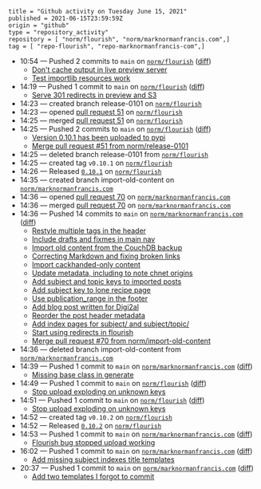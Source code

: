 ```
title = "Github activity on Tuesday June 15, 2021"
published = 2021-06-15T23:59:59Z
origin = "github"
type = "repository_activity"
repository = [ "norm/flourish", "norm/marknormanfrancis.com",]
tag = [ "repo-flourish", "repo-marknormanfrancis-com",]
```

* 10:54 — Pushed 2 commits to `main` on [`norm/flourish`](https://github.com/norm/flourish) ([diff](https://github.com/norm/flourish/compare/824abffb003690fccbd7e3ae1c6b6a67a72f3529..5920186bfe1a55cecfbf14d3e5697ce3556d00ff))
  * [Don't cache output in live preview server](https://github.com/norm/flourish/commit/9704f00215c33cd75863e27a95db06c1d05f1568)
  * [Test importlib resources work](https://github.com/norm/flourish/commit/5920186bfe1a55cecfbf14d3e5697ce3556d00ff)
* 14:19 — Pushed 1 commit to `main` on [`norm/flourish`](https://github.com/norm/flourish) ([diff](https://github.com/norm/flourish/compare/5920186bfe1a55cecfbf14d3e5697ce3556d00ff..11c2f492d0124f966f0abfb107d0c3b677a127d5))
  * [Serve 301 redirects in preview and S3](https://github.com/norm/flourish/commit/11c2f492d0124f966f0abfb107d0c3b677a127d5)
* 14:23 — created branch release-0101 on [`norm/flourish`](https://github.com/norm/flourish)
* 14:23 — opened [pull request 51](https://github.com/norm/flourish/pull/51) on [`norm/flourish`](https://github.com/norm/flourish)
* 14:25 — merged [pull request 51](https://github.com/norm/flourish/pull/51) on [`norm/flourish`](https://github.com/norm/flourish)
* 14:25 — Pushed 2 commits to `main` on [`norm/flourish`](https://github.com/norm/flourish) ([diff](https://github.com/norm/flourish/compare/11c2f492d0124f966f0abfb107d0c3b677a127d5..cf042d906fa74cbfd31e23baf2032479fbec19f9))
  * [Version 0.10.1 has been uploaded to pypi](https://github.com/norm/flourish/commit/f665f58eca91a68800f70b322ee5701a6c6f23d3)
  * [Merge pull request #51 from norm/release-0101](https://github.com/norm/flourish/commit/cf042d906fa74cbfd31e23baf2032479fbec19f9)
* 14:25 — deleted branch release-0101 from [`norm/flourish`](https://github.com/norm/flourish)
* 14:25 — created tag `v0.10.1` on [`norm/flourish`](https://github.com/norm/flourish)
* 14:26 — Released [`0.10.1`](https://github.com/norm/flourish/releases/tag/v0.10.1) on [`norm/flourish`](https://github.com/norm/flourish)
* 14:35 — created branch import-old-content on [`norm/marknormanfrancis.com`](https://github.com/norm/marknormanfrancis.com)
* 14:36 — opened [pull request 70](https://github.com/norm/marknormanfrancis.com/pull/70) on [`norm/marknormanfrancis.com`](https://github.com/norm/marknormanfrancis.com)
* 14:36 — merged [pull request 70](https://github.com/norm/marknormanfrancis.com/pull/70) on [`norm/marknormanfrancis.com`](https://github.com/norm/marknormanfrancis.com)
* 14:36 — Pushed 14 commits to `main` on [`norm/marknormanfrancis.com`](https://github.com/norm/marknormanfrancis.com) ([diff](https://github.com/norm/marknormanfrancis.com/compare/516a243d1eaa4a4c9a8c97b7f96a9cf14330f6bd..2d3dc4c2b48a886e4d50fc84041e26acf0701c3b))
  * [Restyle multiple tags in the header](https://github.com/norm/marknormanfrancis.com/commit/2416f88637f367396110aa8c6e9d5e445042b5dc)
  * [Include drafts and fixmes in main nav](https://github.com/norm/marknormanfrancis.com/commit/cf48529103edbfb137ec6f8f51646aae03f4fb60)
  * [Import old content from the CouchDB backup](https://github.com/norm/marknormanfrancis.com/commit/f1b24a3e48cc00b4561705b7cb7816250a5f8d3e)
  * [Correcting Markdown and fixing broken links](https://github.com/norm/marknormanfrancis.com/commit/810b5f0dadc9cb1b34797bb17dbf9af6bf0fc737)
  * [Import cackhanded-only content](https://github.com/norm/marknormanfrancis.com/commit/efa2f310a29ca39147faafb596ed51d4b9ddbb20)
  * [Update metadata, including to note chnet origins](https://github.com/norm/marknormanfrancis.com/commit/0c20df83b05ffffd0a06bc0733cc14c897655d9c)
  * [Add subject and topic keys to imported posts](https://github.com/norm/marknormanfrancis.com/commit/f9edc368b0319aed33c5188e68b91e3d94a5f8dd)
  * [Add subject key to lone recipe page](https://github.com/norm/marknormanfrancis.com/commit/572e2b021dfa4956b2fa889eaa68c75d49dfe929)
  * [Use publication_range in the footer](https://github.com/norm/marknormanfrancis.com/commit/b04ae308535576ff7ab192604313e06c35cf293f)
  * [Add blog post written for Digi2al](https://github.com/norm/marknormanfrancis.com/commit/43f79b4d58f028d80a8936fcbdd1a8c5c74f1a55)
  * [Reorder the post header metadata](https://github.com/norm/marknormanfrancis.com/commit/c99b06d3378b21a936a9765bf2852a2dad1e063c)
  * [Add index pages for subject/ and subject/topic/](https://github.com/norm/marknormanfrancis.com/commit/30d5a8a1976e0ed8a01a622d4c0afc35da0e633d)
  * [Start using redirects in flourish](https://github.com/norm/marknormanfrancis.com/commit/e2590741b37f525536b7accbf01e9d052c0085c1)
  * [Merge pull request #70 from norm/import-old-content](https://github.com/norm/marknormanfrancis.com/commit/2d3dc4c2b48a886e4d50fc84041e26acf0701c3b)
* 14:36 — deleted branch import-old-content from [`norm/marknormanfrancis.com`](https://github.com/norm/marknormanfrancis.com)
* 14:39 — Pushed 1 commit to `main` on [`norm/marknormanfrancis.com`](https://github.com/norm/marknormanfrancis.com) ([diff](https://github.com/norm/marknormanfrancis.com/compare/2d3dc4c2b48a886e4d50fc84041e26acf0701c3b..27006b7333578cff3f1d2db4bdfe41b2172ed995))
  * [Missing base class in generate](https://github.com/norm/marknormanfrancis.com/commit/27006b7333578cff3f1d2db4bdfe41b2172ed995)
* 14:49 — Pushed 1 commit to `main` on [`norm/flourish`](https://github.com/norm/flourish) ([diff](https://github.com/norm/flourish/compare/cf042d906fa74cbfd31e23baf2032479fbec19f9..40b903c6d46ae524c0f1a9a04dce3842f175f5cd))
  * [Stop upload exploding on unknown keys](https://github.com/norm/flourish/commit/40b903c6d46ae524c0f1a9a04dce3842f175f5cd)
* 14:51 — Pushed 1 commit to `main` on [`norm/flourish`](https://github.com/norm/flourish) ([diff](https://github.com/norm/flourish/compare/40b903c6d46ae524c0f1a9a04dce3842f175f5cd..b9ed1701ce3b331e3bcad1a49aa88d04500f47f8))
  * [Stop upload exploding on unknown keys](https://github.com/norm/flourish/commit/b9ed1701ce3b331e3bcad1a49aa88d04500f47f8)
* 14:52 — created tag `v0.10.2` on [`norm/flourish`](https://github.com/norm/flourish)
* 14:52 — Released [`0.10.2`](https://github.com/norm/flourish/releases/tag/v0.10.2) on [`norm/flourish`](https://github.com/norm/flourish)
* 14:53 — Pushed 1 commit to `main` on [`norm/marknormanfrancis.com`](https://github.com/norm/marknormanfrancis.com) ([diff](https://github.com/norm/marknormanfrancis.com/compare/27006b7333578cff3f1d2db4bdfe41b2172ed995..9cf5f6494203f3d5dd3cb53cf1379e462391666b))
  * [Flourish bug stopped upload working](https://github.com/norm/marknormanfrancis.com/commit/9cf5f6494203f3d5dd3cb53cf1379e462391666b)
* 16:02 — Pushed 1 commit to `main` on [`norm/marknormanfrancis.com`](https://github.com/norm/marknormanfrancis.com) ([diff](https://github.com/norm/marknormanfrancis.com/compare/9cf5f6494203f3d5dd3cb53cf1379e462391666b..a722929ceeb32b8befc6d0a91ccd4dd97419a2a8))
  * [Add missing subject indexes title templates](https://github.com/norm/marknormanfrancis.com/commit/a722929ceeb32b8befc6d0a91ccd4dd97419a2a8)
* 20:37 — Pushed 1 commit to `main` on [`norm/marknormanfrancis.com`](https://github.com/norm/marknormanfrancis.com) ([diff](https://github.com/norm/marknormanfrancis.com/compare/a722929ceeb32b8befc6d0a91ccd4dd97419a2a8..0bb720b281c9028484bfdf0ba46cf295f148ebea))
  * [Add two templates I forgot to commit](https://github.com/norm/marknormanfrancis.com/commit/0bb720b281c9028484bfdf0ba46cf295f148ebea)
